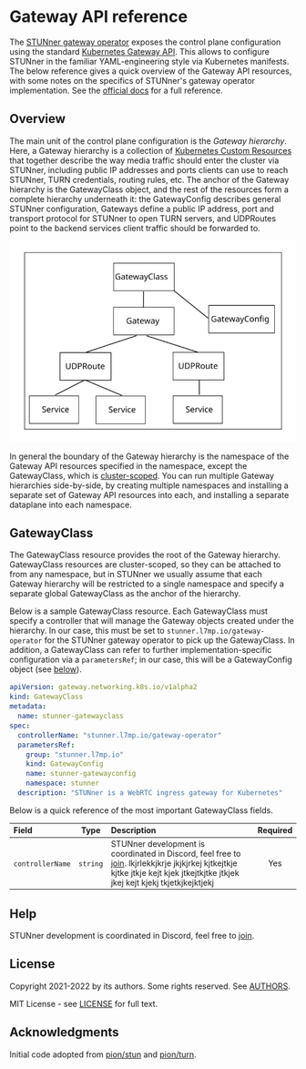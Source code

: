 # Gateway API reference

The [STUNner gateway operator](https://github.com/l7mp/stunner-gateway-operator) exposes the
control plane configuration using the standard [Kubernetes Gateway
API](https://gateway-api.sigs.k8s.io). This allows to configure STUNner in the familiar
YAML-engineering style via Kubernetes manifests. The below reference gives a quick overview of the
Gateway API resources, with some notes on the specifics of STUNner's gateway operator
implementation.  See the [official docs](/doc/GATEWAY.md) for a full reference.

## Overview

The main unit of the control plane configuration is the *Gateway hierarchy*. Here, a Gateway
hierarchy is a collection of [Kubernetes Custom
Resources](https://kubernetes.io/docs/concepts/extend-kubernetes/api-extension/custom-resources)
that together describe the way media traffic should enter the cluster via STUNner, including public
IP addresses and ports clients can use to reach STUNner, TURN credentials, routing rules, etc. The
anchor of the Gateway hierarchy is the GatewayClass object, and the rest of the resources form a
complete hierarchy underneath it: the GatewayConfig describes general STUNner configuration,
Gateways define a public IP address, port and transport protocol for STUNner to open TURN servers,
and UDPRoutes point to the backend services client traffic should be forwarded to. 

![Gateway hierarchy](/doc/gateway_api.svg)

In general the boundary of the Gateway hierarchy is the namespace of the Gateway API resources
specified in the namespace, except the GatewayClass, which is
[cluster-scoped](https://kubernetes.io/docs/tasks/extend-kubernetes/custom-resources/custom-resource-definitions). You
can run multiple Gateway hierarchies side-by-side, by creating multiple namespaces and installing a
separate set of Gateway API resources into each, and installing a separate dataplane into each
namespace.

## GatewayClass

The GatewayClass resource provides the root of the Gateway hierarchy. GatewayClass resources are
cluster-scoped, so they can be attached to from any namespace, but in STUNner we usually assume
that each Gateway hierarchy will be restricted to a single namespace and specify a separate global
GatewayClass as the anchor of the hierarchy.

Below is a sample GatewayClass resource. Each GatewayClass must specify a controller that will
manage the Gateway objects created under the hierarchy. In our case, this must be set to
`stunner.l7mp.io/gateway-operator` for the STUNner gateway operator to pick up the GatewayClass. In
addition, a GatewayClass can refer to further implementation-specific configuration via a
`parametersRef`; in our case, this will be a GatewayConfig object (see [below](#gatewayconfig)).

```yaml
apiVersion: gateway.networking.k8s.io/v1alpha2
kind: GatewayClass
metadata:
  name: stunner-gatewayclass
spec:
  controllerName: "stunner.l7mp.io/gateway-operator"
  parametersRef:
    group: "stunner.l7mp.io"
    kind: GatewayConfig
    name: stunner-gatewayconfig
    namespace: stunner
  description: "STUNner is a WebRTC ingress gateway for Kubernetes"
```

Below is a quick reference of the most important GatewayClass fields.

| Field | Type | Description | Required |
| :--- | :---: | :--- | :---: |
| `controllerName` | `string` | STUNner development is coordinated in Discord, feel free to [join](https://discord.gg/DyPgEsbwzc). lkjrlekkjkrje jkjkjrkej kjtkejtkje kjtke jtkje kejt kjek jtkejtkjtke jtkjek jkej kejt kjekj tkjetkjkejktjekj | Yes |

## Help

STUNner development is coordinated in Discord, feel free to [join](https://discord.gg/DyPgEsbwzc).

## License

Copyright 2021-2022 by its authors. Some rights reserved. See [AUTHORS](../AUTHORS).

MIT License - see [LICENSE](../LICENSE) for full text.

## Acknowledgments

Initial code adopted from [pion/stun](https://github.com/pion/stun) and
[pion/turn](https://github.com/pion/turn).

